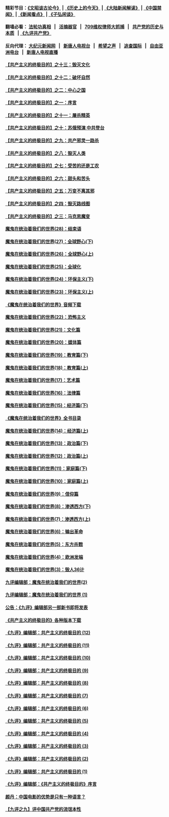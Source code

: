 #### 精彩节目：[《文昭谈古论今》](http://134.209.198.168/wenzhao) | [《历史上的今天》](http://134.209.198.168/today-in-history) | [《大陆新闻解读》](http://134.209.198.168/ntdtv-comedy) | [《中国禁闻》](http://134.209.198.168/ntdtv-news) | [《新闻看点》](http://134.209.198.168/news-insight) | [《子弘闲谈》](http://134.209.198.168/zihongxiantan/) 

  #### 翻墙必看： [法轮功真相](http://134.209.198.168:10000/videos/truth.html) &nbsp;&nbsp;|&nbsp;&nbsp; [活摘器官](http://134.209.198.168:10000/videos/res/Organs/) &nbsp;&nbsp;|&nbsp;&nbsp; [709维权律师大抓捕](http://134.209.198.168:10000/videos/709/) &nbsp;&nbsp;|&nbsp;&nbsp; [共产党的历史与本质](http://134.209.198.168:10000/videos/ccp.html) &nbsp;&nbsp;| [《九评共产党》](http://134.209.198.168:10000/videos/jiuping/) 

#### 反向代理： [大纪元新闻网](http://134.209.198.168:10080/) &nbsp;&nbsp;|&nbsp;&nbsp; [新唐人电视台](http://134.209.198.168:8000/) &nbsp;&nbsp;|&nbsp;&nbsp; [希望之声](http://134.209.198.168:8200/) &nbsp;&nbsp;|&nbsp;&nbsp; [追查国际](http://134.209.198.168:10010/) &nbsp;&nbsp;|&nbsp;&nbsp; [自由亚洲电台](http://134.209.198.168:9800/) &nbsp;&nbsp;|&nbsp;&nbsp; [新唐人电视直播](http://134.209.198.168/) 

#### [【共产主义的终极目的】之十三：毁灭文化](../pages/nsc422/n11135227.md?t=03300337) 

#### [【共产主义的终极目的】之十二：破坏自然](../pages/nsc422/n11135214.md?t=03300337) 

#### [【共产主义的终极目的】之二：中心之国](../pages/nsc422/n11047728.md?t=03300337) 

#### [【共产主义的终极目的】之一：序言](../pages/nsc422/n11086077.md?t=03300337) 

#### [【共产主义的终极目的】之十一：屠杀精英](../pages/nsc422/n11118442.md?t=03300337) 

#### [【共产主义的终极目的】之十：苏俄预演 中共登台](../pages/nsc422/n11118424.md?t=03300337) 

#### [【共产主义的终极目的】之九：共产邪灵一路杀](../pages/nsc422/n11114139.md?t=03300337) 

#### [【共产主义的终极目的】之八：毁灭人类](../pages/nsc422/n11108503.md?t=03300337) 

#### [【共产主义的终极目的】之七：受苦的还是工农](../pages/nsc422/n11101809.md?t=03300337) 

#### [【共产主义的终极目的】之六：甜头和苦头](../pages/nsc422/n11096971.md?t=03300337) 

#### [【共产主义的终极目的】之五：万变不离其邪](../pages/nsc422/n11091285.md?t=03300337) 

#### [【共产主义的终极目的】之四：毁灭路线图](../pages/nsc422/n11086284.md?t=03300337) 

#### [【共产主义的终极目的】之三：马克思魔变](../pages/nsc422/n11061941.md?t=03300337) 

#### [魔鬼在统治着我们的世界(28)：结束语](../pages/nsc422/n10936246.md?t=03300337) 

#### [魔鬼在统治着我们的世界(27)：全球野心(下)](../pages/nsc422/n10928319.md?t=03300337) 

#### [魔鬼在统治着我们的世界(26)：全球野心(上)](../pages/nsc422/n10900318.md?t=03300337) 

#### [魔鬼在统治着我们的世界(25)：全球化](../pages/nsc422/n10788205.md?t=03300337) 

#### [魔鬼在统治着我们的世界(24)：环保主义(下)](../pages/nsc422/n10695307.md?t=03300337) 

#### [魔鬼在统治着我们的世界(23)：环保主义(上)](../pages/nsc422/n10688613.md?t=03300337) 

#### [《魔鬼在统治着我们的世界》音频下载](../pages/nsc422/n10635553.md?t=03300337) 

#### [魔鬼在统治着我们的世界(22)：恐怖主义](../pages/nsc422/n10614727.md?t=03300337) 

#### [魔鬼在统治着我们的世界(21)：文化篇](../pages/nsc422/n10597706.md?t=03300337) 

#### [魔鬼在统治着我们的世界(20)：媒体篇](../pages/nsc422/n10586579.md?t=03300337) 

#### [魔鬼在统治着我们的世界(19)：教育篇(下)](../pages/nsc422/n10564808.md?t=03300337) 

#### [魔鬼在统治着我们的世界(18)：教育篇(上)](../pages/nsc422/n10526970.md?t=03300337) 

#### [魔鬼在统治着我们的世界(17)：艺术篇](../pages/nsc422/n10499093.md?t=03300337) 

#### [魔鬼在统治着我们的世界(16)：法律篇](../pages/nsc422/n10485969.md?t=03300337) 

#### [魔鬼在统治着我们的世界(15)：经济篇(下)](../pages/nsc422/n10469975.md?t=03300337) 

#### [《魔鬼在统治着我们的世界》全书目录](../pages/nsc422/n10464261.md?t=03300337) 

#### [魔鬼在统治着我们的世界(14)：经济篇(上)](../pages/nsc422/n10457370.md?t=03300337) 

#### [魔鬼在统治着我们的世界(13)：政治篇(下)](../pages/nsc422/n10448270.md?t=03300337) 

#### [魔鬼在统治着我们的世界(12)：政治篇(上)](../pages/nsc422/n10444576.md?t=03300337) 

#### [魔鬼在统治着我们的世界(11)：家庭篇(下)](../pages/nsc422/n10440961.md?t=03300337) 

#### [魔鬼在统治着我们的世界(10)：家庭篇(上)](../pages/nsc422/n10435448.md?t=03300337) 

#### [魔鬼在统治着我们的世界(9)：信仰篇](../pages/nsc422/n10432159.md?t=03300337) 

#### [魔鬼在统治着我们的世界(8)：渗透西方(下)](../pages/nsc422/n10429603.md?t=03300337) 

#### [魔鬼在统治着我们的世界(7)：渗透西方(上)](../pages/nsc422/n10426013.md?t=03300337) 

#### [魔鬼在统治着我们的世界(6)：输出革命](../pages/nsc422/n10421536.md?t=03300337) 

#### [魔鬼在统治着我们的世界(5)：东方杀戮](../pages/nsc422/n10417707.md?t=03300337) 

#### [魔鬼在统治着我们的世界(4)：欧洲发端](../pages/nsc422/n10414890.md?t=03300337) 

#### [魔鬼在统治着我们的世界(3)：毁人36计](../pages/nsc422/n10411583.md?t=03300337) 

#### [九评编辑部：魔鬼在统治着我们的世界(2)](../pages/nsc422/n10410036.md?t=03300337) 

#### [九评编辑部：魔鬼在统治着我们的世界 (1)](../pages/nsc422/n10406825.md?t=03300337) 

#### [公告：《九评》编辑部另一部新书即将发表](../pages/nsc422/n10405104.md?t=03300337) 

#### [《共产主义的终极目的》各种版本下载](../pages/nsc422/n10022138.md?t=03300337) 

#### [《九评》编辑部：共产主义的终极目的 (12)](../pages/nsc422/n9933272.md?t=03300337) 

#### [《九评》编辑部：共产主义的终极目的 (11)](../pages/nsc422/n9924973.md?t=03300337) 

#### [《九评》编辑部：共产主义的终极目的 (10)](../pages/nsc422/n9920883.md?t=03300337) 

#### [《九评》编辑部：共产主义的终极目的 (9)](../pages/nsc422/n9916363.md?t=03300337) 

#### [《九评》编辑部：共产主义的终极目的 (8)](../pages/nsc422/n9912488.md?t=03300337) 

#### [《九评》编辑部：共产主义的终极目的 (7)](../pages/nsc422/n9901176.md?t=03300337) 

#### [《九评》编辑部：共产主义的终极目的 (6)](../pages/nsc422/n9899359.md?t=03300337) 

#### [《九评》编辑部：共产主义的终极目的 (5)](../pages/nsc422/n9893174.md?t=03300337) 

#### [《九评》编辑部：共产主义的终极目的 (4)](../pages/nsc422/n9891246.md?t=03300337) 

#### [《九评》编辑部：共产主义的终极目的 (3)](../pages/nsc422/n9879879.md?t=03300337) 

#### [《九评》编辑部：共产主义的终极目的 (2)](../pages/nsc422/n9876205.md?t=03300337) 

#### [《九评》编辑部：共产主义的终极目的 (1)](../pages/nsc422/n9865857.md?t=03300337) 

#### [《九评》编辑部：《共产主义的终极目的》序言](../pages/nsc422/n9862666.md?t=03300337) 

#### [颜丹：中国电影的优势是只有一种语言？](../pages/nsc422/n9583062.md?t=03300337) 

#### [【九评之九】评中国共产党的流氓本性](../pages/nsc422/n737542.md?t=03300337) 

